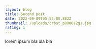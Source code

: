 ```yaml
---
layout: blog
title: Second post
date: 2022-09-09T05:55:00.882Z
thumbnail: /uploads/crbst_p000012g1.jpg
rating: 1
---
```

l﻿orem ipsum bla bla bla
